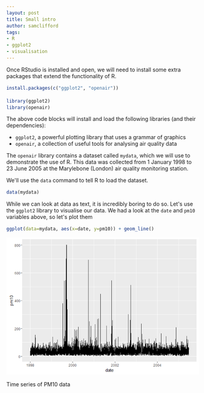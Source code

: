 ```yaml
---
layout: post
title: Small intro
author: samclifford
tags:
- R
- ggplot2
- visualisation
---
```


Once RStudio is installed and open, we will need to install some extra packages that extend the functionality of R.

``` r
install.packages(c("ggplot2", "openair"))

library(ggplot2)
library(openair)
```

The above code blocks will install and load the following libraries (and their dependencies):

-   `ggplot2`, a powerful plotting library that uses a grammar of graphics
-   `openair`, a collection of useful tools for analysing air quality data

The `openair` library contains a dataset called `mydata`, which we will use to demonstrate the use of R. This data was collected from 1 January 1998 to 23 June 2005 at the Marylebone (London) air quality monitoring station.

We'll use the `data` command to tell R to load the dataset.

``` r
data(mydata)
```

While we can look at data as text, it is incredibly boring to do so. Let's use the `ggplot2` library to visualise our data. We had a look at the `date` and `pm10` variables above, so let's plot them

``` r
ggplot(data=mydata, aes(x=date, y=pm10)) + geom_line()
```

<img src="/assets/small_files/figure-markdown_github/unnamed-chunk-4-1.png" alt="Time series of PM10 data"  />
<p class="caption">
Time series of PM10 data
</p>